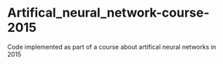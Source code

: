 # Artifical_neural_network-course-2015
Code implemented as part of a course about artifical neural networks in 2015

